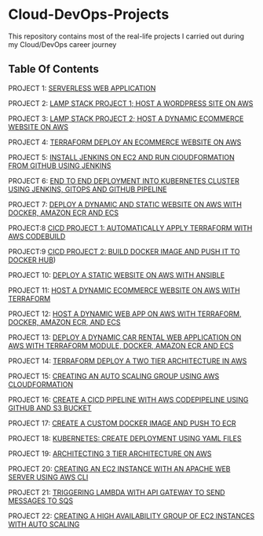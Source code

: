 # Cloud-DevOps-Projects

This repository contains most of the real-life projects I carried out during my Cloud/DevOps career journey

## Table Of Contents

PROJECT 1: [SERVERLESS WEB APPLICATION](https://github.com/georgeonalo/Serverless-Web-Application)

PROJECT 2: [LAMP STACK PROJECT 1; HOST A WORDPRESS SITE ON AWS](https://github.com/georgeonalo/Host-a-wordpress-website-on-AWS)

PROJECT 3: [LAMP STACK PROJECT 2; HOST A DYNAMIC ECOMMERCE WEBSITE ON AWS](https://github.com/georgeonalo/Host-a-Dynamic-Ecommerce-Website-on-AWS)

PROJECT 4: [TERRAFORM DEPLOY AN ECOMMERCE WEBSITE ON AWS](https://github.com/georgeonalo/terraform-projects)

PROJECT 5: [INSTALL JENKINS ON EC2 AND RUN ClOUDFORMATION FROM GITHUB USING JENKINS](https://github.com/georgeonalo/Run-Infra-as-Code-with-Jenkins)

PROJECT 6: [END TO END DEPLOYMENT INTO KUBERNETES CLUSTER USING JENKINS, GITOPS AND GITHUB PIPELINE](https://github.com/georgeonalo/GitOps)

PROJECT 7: [DEPLOY A DYNAMIC AND STATIC WEBSITE ON AWS WITH DOCKER, AMAZON ECR AND ECS](https://github.com/georgeonalo/docker-projects)

PROJECT:8 [CICD PROJECT 1: AUTOMATICALLY APPLY TERRAFORM WITH AWS CODEBUILD](https://github.com/georgeonalo/cicd-projects)

PROJECT:9 [CICD PROJECT 2: BUILD DOCKER IMAGE AND PUSH IT TO DOCKER HUB](https://github.com/georgeonalo/cicd-build-docker-image))  

PROJECT 10: [DEPLOY A STATIC WEBSITE ON AWS WITH ANSIBLE](https://github.com/georgeonalo/ansible-playbooks)

PROJECT 11: [HOST A DYNAMIC ECOMMERCE WEBSITE ON AWS WITH TERRAFORM](https://github.com/georgeonalo/terraform-projects)

PROJECT 12: [HOST A DYNAMIC WEB APP ON AWS WITH TERRAFORM, DOCKER, AMAZON ECR, AND ECS](https://github.com/georgeonalo/rentzone-terraform-ecs-project)

PROJECT 13: [DEPLOY A DYNAMIC CAR RENTAL WEB APPLICATION ON AWS WITH TERRAFORM MODULE, DOCKER, AMAZON ECR AND ECS](https://github.com/georgeonalo/terraform-modules)

PROJECT 14: [TERRAFORM DEPLOY A TWO TIER ARCHITECTURE IN AWS](https://github.com/georgeonalo/Terraform-Deploy-a-Two-Tier-Architecture-in-AWS)

PROJECT 15: [CREATING AN AUTO SCALING GROUP USING AWS CLOUDFORMATION](https://github.com/georgeonalo/Creating-an-Auto-Scaling-Group-using-AWS-CloudFormation)

PROJECT 16: [CREATE A CICD PIPELINE WITH AWS CODEPIPELINE USING GITHUB AND S3 BUCKET](https://github.com/georgeonalo/CI-CD-Pipeline-with-AWS-CodePipeline)

PROJECT 17: [CREATE A CUSTOM DOCKER IMAGE AND PUSH TO ECR](https://github.com/georgeonalo/Create-a-Custom-Docker-Image)

PROJECT 18: [KUBERNETES: CREATE DEPLOYMENT USING YAML FILES
](https://github.com/georgeonalo/Kubernetes-Create-Deployments-Using-YAML-Files)

PROJECT 19: [ARCHITECTING 3 TIER ARCHITECTURE ON AWS](https://github.com/georgeonalo/hello-world)

PROJECT 20: [CREATING AN EC2 INSTANCE WITH AN APACHE WEB SERVER USING AWS CLI](https://github.com/georgeonalo/Creating-an-EC2-instance-with-an-Apache-Web-Server-Using-AWS-CLI)

PROJECT 21: [TRIGGERING LAMBDA WITH API GATEWAY TO SEND MESSAGES TO SQS](https://github.com/georgeonalo/Triggering-Lambda-with-API-Gateway-to-Send-Messages-to-SQS)

PROJECT 22: [CREATING A HIGH AVAILABILITY GROUP OF EC2 INSTANCES WITH AUTO SCALING](https://github.com/georgeonalo/Creating-a-High-Availability-Group-of-EC2-Instances-with-Auto-Scaling)


